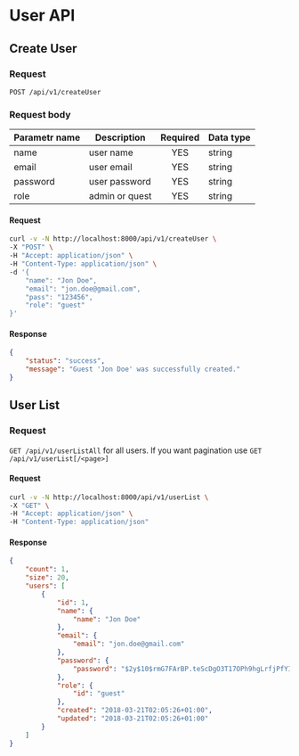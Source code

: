 # User API

## Create User

### Request
`POST /api/v1/createUser`

### Request body

| Parametr name | Description    | Required | Data type
| ------------- | -------------- |:--------:| ---------
| name          | user name      | YES      | string
| email         | user email     | YES      | string
| password      | user password  | YES      | string
| role          | admin or quest | YES      | string

#### Request
```bash
curl -v -N http://localhost:8000/api/v1/createUser \
-X "POST" \
-H "Accept: application/json" \
-H "Content-Type: application/json" \
-d '{
    "name": "Jon Doe",
    "email": "jon.doe@gmail.com",
    "pass": "123456",
    "role": "guest"
}'
```

#### Response
```json
{
    "status": "success",
    "message": "Guest 'Jon Doe' was successfully created."
}
```

## User List

### Request
`GET /api/v1/userListAll` for all users. If you want pagination use `GET /api/v1/userList[/<page>]` 
 
#### Request
```bash
curl -v -N http://localhost:8000/api/v1/userList \
-X "GET" \
-H "Accept: application/json" \
-H "Content-Type: application/json"
```

#### Response
```json
{
    "count": 1,
    "size": 20,
    "users": [
        {
            "id": 1,
            "name": {
                "name": "Jon Doe"
            },
            "email": {
                "email": "jon.doe@gmail.com"
            },
            "password": {
                "password": "$2y$10$rmG7FArBP.teScDgO3T17OPh9hgLrfjPfYIHUwDGtVKwuHdEMhUPm"
            },
            "role": {
                "id": "guest"
            },
            "created": "2018-03-21T02:05:26+01:00",
            "updated": "2018-03-21T02:05:26+01:00"
        }
    ]
}
```
